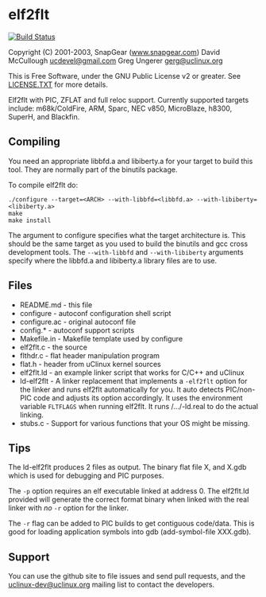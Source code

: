 # elf2flt

[![Build Status](https://travis-ci.org/uclinux-dev/elf2flt.svg?branch=main)](https://travis-ci.org/uclinux-dev/elf2flt)

Copyright (C) 2001-2003, SnapGear (www.snapgear.com)
David McCullough <ucdevel@gmail.com>
Greg Ungerer <gerg@uclinux.org>

This is Free Software, under the GNU Public License v2 or greater.  See
[LICENSE.TXT](LICENSE.TXT) for more details.

Elf2flt with PIC, ZFLAT and full reloc support. Currently supported
targets include: m68k/ColdFire, ARM, Sparc, NEC v850, MicroBlaze, 
h8300, SuperH, and Blackfin.

## Compiling

You need an appropriate libbfd.a and libiberty.a for your target to 
build this tool. They are normally part of the binutils package.

To compile elf2flt do:

    ./configure --target=<ARCH> --with-libbfd=<libbfd.a> --with-libiberty=<libiberty.a>
    make
    make install

The <ARCH> argument to configure specifies what the target architecture is.
This should be the same target as you used to build the binutils and gcc
cross development tools. The `--with-libbfd` and `--with-libiberty` arguments
specify where the libbfd.a and libiberty.a library files are to use.

## Files

* README.md    - this file
* configure    - autoconf configuration shell script
* configure.ac - original autoconf file
* config.*     - autoconf support scripts
* Makefile.in  - Makefile template used by configure
* elf2flt.c    - the source
* flthdr.c     - flat header manipulation program
* flat.h       - header from uClinux kernel sources
* elf2flt.ld   - an example linker script that works for C/C++ and uClinux
* ld-elf2flt   - A linker replacement that implements a `-elf2flt` option for
                 the linker and runs elf2flt automatically for you.  It auto
                 detects PIC/non-PIC code and adjusts its option accordingly.
                 It uses the environment variable `FLTFLAGS` when running
                 elf2flt.  It runs /.../<ARCH>-ld.real to do the actual linking.
* stubs.c      - Support for various functions that your OS might be missing.

## Tips

The ld-elf2flt produces 2 files as output.  The binary flat file X, and
X.gdb which is used for debugging and PIC purposes.

The `-p` option requires an elf executable linked at address 0.  The
elf2flt.ld provided will generate the correct format binary when linked
with the real linker with *no* `-r` option for the linker.

The `-r` flag can be added to PIC builds to get contiguous code/data.  This
is good for loading application symbols into gdb (add-symbol-file XXX.gdb).

## Support

You can use the github site to file issues and send pull requests, and the
[uclinux-dev@uclinux.org](http://mailman.uclinux.org/mailman/listinfo/uclinux-dev)
mailing list to contact the developers.
